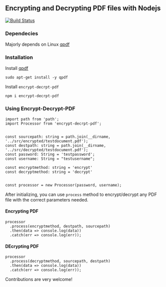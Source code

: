 ## Encrypting and Decrypting PDF files with Nodejs

[![Build Status](https://travis-ci.org/FemiOfficial/Encrypt-Decrypt-PDF-Nodejs.svg?branch=master)](https://travis-ci.org/FemiOfficial/Encrypt-Decrypt-PDF-Nodejs)

### Dependecies 
Majorly depends on Linux [qpdf](http://qpdf.sourceforge.net/)

### Installation

Install [qpdf](http://qpdf.sourceforge.net/)

`sudo apt-get install -y qpdf`

Install `encrypt-decrpt-pdf`

`npm i encrypt-decrpt-pdf`

### Using Encrypt-Decrypt-PDF

```
import path from 'path';
import Processor from 'encrypt-decrpt-pdf';


const sourcepath: string = path.join(__dirname, '../src/encrypted/testdocument.pdf');
const destpath: string = path.join(__dirname, '../src/decrypted/testdocument.pdf');
const password: String = 'testpassword';
const username: String = "testusername";

const encryptmethod: string = 'encrypt'
const decryptmethod: string = 'decrypt'


const processor = new Processor(password, username);

```

After initializing, you can use `process` method to encrypt/decrypt any PDF file with the correct parameters needed. 

#### Encrypting PDF

```
processor
  .process(encryptmethod, destpath, sourcepath)
  .then(data => console.log(data))
  .catch(err => console.log(err));
```

#### DEcrypting PDF

```
processor
  .process(decryptmethod, sourcepath, destpath)
  .then(data => console.log(data))
  .catch(err => console.log(err));
```

Contributions are very welcome!
